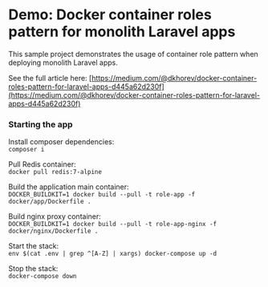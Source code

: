 # Demo: Docker container roles pattern for monolith Laravel apps

This sample project demonstrates the usage of container role pattern when deploying monolith Laravel apps.

See the full article
here: [https://medium.com/@dkhorev/docker-container-roles-pattern-for-laravel-apps-d445a62d230f](https://medium.com/@dkhorev/docker-container-roles-pattern-for-laravel-apps-d445a62d230f)

### Starting the app

Install composer dependencies: \
`composer i`

Pull Redis container: \
`docker pull redis:7-alpine`

Build the application main container: \
`DOCKER_BUILDKIT=1 docker build --pull -t role-app -f docker/app/Dockerfile .`

Build nginx proxy container: \
`DOCKER_BUILDKIT=1 docker build --pull -t role-app-nginx -f docker/nginx/Dockerfile .`

Start the stack: \
`env $(cat .env | grep ^[A-Z] | xargs) docker-compose up -d`

Stop the stack: \
`docker-compose down`